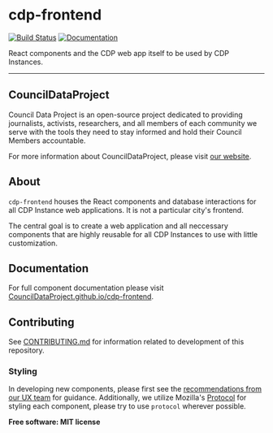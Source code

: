 # cdp-frontend

[![Build Status](https://github.com/CouncilDataProject/cdp-frontend/workflows/Build%20Main/badge.svg)](https://github.com/CouncilDataProject/cdp-frontend/actions)
[![Documentation](https://github.com/CouncilDataProject/cdp-frontend/workflows/Documentation/badge.svg)](https://CouncilDataProject.github.io/cdp-frontend)

React components and the CDP web app itself to be used by CDP Instances.

---

## CouncilDataProject

Council Data Project is an open-source project dedicated to providing journalists,
activists, researchers, and all members of each community we serve with the tools they
need to stay informed and hold their Council Members accountable.

For more information about CouncilDataProject, please visit
[our website](https://councildataproject.github.io/).

## About

`cdp-frontend` houses the React components and database interactions
for all CDP Instance web applications. It is not a particular city's frontend. 

The central goal is to create a web application and all neccessary components that
are highly reusable for all CDP Instances to use with little customization.

## Documentation

For full component documentation please visit
[CouncilDataProject.github.io/cdp-frontend](https://CouncilDataProject.github.io/cdp-frontend).

## Contributing

See [CONTRIBUTING.md](CONTRIBUTING.md) for information related to development of this
repository.

### Styling

In developing new components, please first see the
[recommendations from our UX team](https://docs.google.com/presentation/d/15rkic20QV6GU0_nL-8zHIgcw8-o1bCQIiYMsY2j6qFg/edit?usp=sharing)
for guidance. Additionally, we utilize Mozilla's
[Protocol](https://github.com/mozilla/protocol/) for styling each component,
please try to use `protocol` wherever possible.

**Free software: MIT license**
